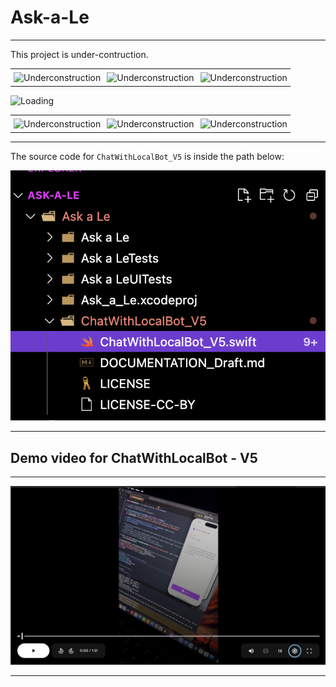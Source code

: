 # Ask-a-Le

---

This project is under-contruction.

<table style="border: none; border-collapse: collapse;">
  <tr style="border: none;">
    <td style="border: none; padding: 5px;">
      <img src="https://media3.giphy.com/media/v1.Y2lkPTc5MGI3NjExdWtnaTByMHgzbTNtbTZvOWU2eGttcTJjb3BzOGFjMWV2YzFqd21zNCZlcD12MV9pbnRlcm5hbF9naWZfYnlfaWQmY3Q9Zw/hV1dkT2u1gqTUpKdKy/giphy.gif" alt="Underconstruction">
    </td>
    <td style="border: none; padding: 5px;">
      <img src="https://media3.giphy.com/media/v1.Y2lkPTc5MGI3NjExdWtnaTByMHgzbTNtbTZvOWU2eGttcTJjb3BzOGFjMWV2YzFqd21zNCZlcD12MV9pbnRlcm5hbF9naWZfYnlfaWQmY3Q9Zw/hV1dkT2u1gqTUpKdKy/giphy.gif" alt="Underconstruction">
    </td>
    <td style="border: none; padding: 5px;">
      <img src="https://media3.giphy.com/media/v1.Y2lkPTc5MGI3NjExdWtnaTByMHgzbTNtbTZvOWU2eGttcTJjb3BzOGFjMWV2YzFqd21zNCZlcD12MV9pbnRlcm5hbF9naWZfYnlfaWQmY3Q9Zw/hV1dkT2u1gqTUpKdKy/giphy.gif" alt="Underconstruction">
    </td>
  </tr>
</table>


![Loading](https://media1.giphy.com/media/v1.Y2lkPTc5MGI3NjExMHJxYTBjOWJoYmFtMm8xajNtaGFjdzJmbWI4aW1xZ2IzY2JvM3h1biZlcD12MV9pbnRlcm5hbF9naWZfYnlfaWQmY3Q9Zw/l3nWhI38IWDofyDrW/giphy.gif)


<table style="border: none; border-collapse: collapse;">
  <tr style="border: none;">
    <td style="border: none; padding: 5px;">
      <img src="https://media3.giphy.com/media/v1.Y2lkPTc5MGI3NjExdWtnaTByMHgzbTNtbTZvOWU2eGttcTJjb3BzOGFjMWV2YzFqd21zNCZlcD12MV9pbnRlcm5hbF9naWZfYnlfaWQmY3Q9Zw/hV1dkT2u1gqTUpKdKy/giphy.gif" alt="Underconstruction">
    </td>
    <td style="border: none; padding: 5px;">
      <img src="https://media3.giphy.com/media/v1.Y2lkPTc5MGI3NjExdWtnaTByMHgzbTNtbTZvOWU2eGttcTJjb3BzOGFjMWV2YzFqd21zNCZlcD12MV9pbnRlcm5hbF9naWZfYnlfaWQmY3Q9Zw/hV1dkT2u1gqTUpKdKy/giphy.gif" alt="Underconstruction">
    </td>
    <td style="border: none; padding: 5px;">
      <img src="https://media3.giphy.com/media/v1.Y2lkPTc5MGI3NjExdWtnaTByMHgzbTNtbTZvOWU2eGttcTJjb3BzOGFjMWV2YzFqd21zNCZlcD12MV9pbnRlcm5hbF9naWZfYnlfaWQmY3Q9Zw/hV1dkT2u1gqTUpKdKy/giphy.gif" alt="Underconstruction">
    </td>
  </tr>
</table>



---


The source code for `ChatWithLocalBot_V5` is inside the path below: 

![Location_source_code](./assets/Location_source_code.png)

---


## Demo video for ChatWithLocalBot - V5


---
[![Video preview image](./assets/Preview_image.png)](https://drive.google.com/file/d/1QNAN-sRxxt_RjPeua9u3azfgs3Otzb9D/view?usp=sharing)


----
